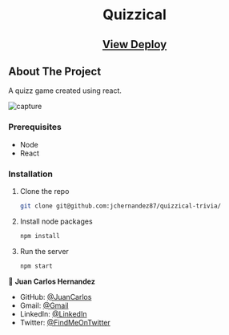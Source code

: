 <p align="center">
  <h1 align="center">Quizzical</h3>
    <p align="center">
      <a  href="https://jchernandez87.github.io/quizzical-trivia">
      <h2 align="center">View Deploy</h2></a>
    </p>
</p>

## About The Project

A quizz game created using react.

![capture](https://user-images.githubusercontent.com/44485810/187563278-f7f08ba7-f8e1-4556-8fa7-09e77cd565cf.gif)

### Prerequisites

- Node
- React

### Installation

1. Clone the repo
   ```sh
   git clone git@github.com:jchernandez87/quizzical-trivia/
   ```
2. Install node packages
   ```sh
   npm install
   ```
3. Run the server
   ```sh
   npm start
   ```

👤 **Juan Carlos Hernandez**

- GitHub: [@JuanCarlos](https://github.com/jchernandez87)
- Gmail: [@Gmail](mailto:jchernandez827@gmail.com)
- LinkedIn: [@LinkedIn](https://www.linkedin.com/in/juan-carlos-hernandez-200a05175)
- Twitter: [@FindMeOnTwitter](https://twitter.com/Juancar70771241)
